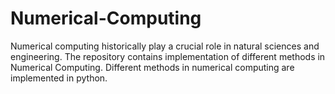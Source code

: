 # Numerical-Computing
Numerical computing historically play a crucial role in natural sciences and engineering. The repository contains implementation of different methods in Numerical Computing. Different methods in numerical computing are implemented in python.  
